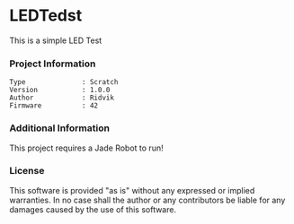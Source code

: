 LEDTedst
================

This is a simple LED Test

### Project Information
```
Type              : Scratch
Version           : 1.0.0
Author            : Ridvik
Firmware          : 42
```

### Additional Information
This project requires a Jade Robot to run!

### License
This software is provided "as is" without any expressed or implied warranties.  In no case shall the author or any contributors be liable for any damages caused by the use of this software.

